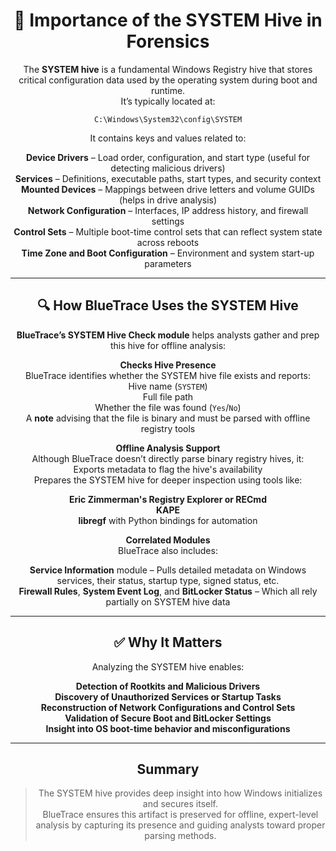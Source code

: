 <div align="center">

# 🧬 Importance of the SYSTEM Hive in Forensics

The **SYSTEM hive** is a fundamental Windows Registry hive that stores critical configuration data used by the operating system during boot and runtime.  
It’s typically located at:

```
C:\Windows\System32\config\SYSTEM
```

It contains keys and values related to:

**Device Drivers** – Load order, configuration, and start type (useful for detecting malicious drivers)  
**Services** – Definitions, executable paths, start types, and security context  
**Mounted Devices** – Mappings between drive letters and volume GUIDs (helps in drive analysis)  
**Network Configuration** – Interfaces, IP address history, and firewall settings  
**Control Sets** – Multiple boot-time control sets that can reflect system state across reboots  
**Time Zone and Boot Configuration** – Environment and system start-up parameters

---

## 🔍 How BlueTrace Uses the SYSTEM Hive

**BlueTrace’s SYSTEM Hive Check module** helps analysts gather and prep this hive for offline analysis:

**Checks Hive Presence**  
BlueTrace identifies whether the SYSTEM hive file exists and reports:  
Hive name (`SYSTEM`)  
Full file path  
Whether the file was found (`Yes`/`No`)  
A **note** advising that the file is binary and must be parsed with offline registry tools

**Offline Analysis Support**  
Although BlueTrace doesn’t directly parse binary registry hives, it:  
Exports metadata to flag the hive's availability  
Prepares the SYSTEM hive for deeper inspection using tools like:

**Eric Zimmerman's Registry Explorer or RECmd**  
**KAPE**  
**libregf** with Python bindings for automation

**Correlated Modules**  
BlueTrace also includes:

**Service Information** module – Pulls detailed metadata on Windows services, their status, startup type, signed status, etc.  
**Firewall Rules**, **System Event Log**, and **BitLocker Status** – Which all rely partially on SYSTEM hive data

---

## ✅ Why It Matters

Analyzing the SYSTEM hive enables:

**Detection of Rootkits and Malicious Drivers**  
**Discovery of Unauthorized Services or Startup Tasks**  
**Reconstruction of Network Configurations and Control Sets**  
**Validation of Secure Boot and BitLocker Settings**  
**Insight into OS boot-time behavior and misconfigurations**

---

## Summary

> The SYSTEM hive provides deep insight into how Windows initializes and secures itself.  
> BlueTrace ensures this artifact is preserved for offline, expert-level analysis by capturing its presence and guiding analysts toward proper parsing methods.

</div>


